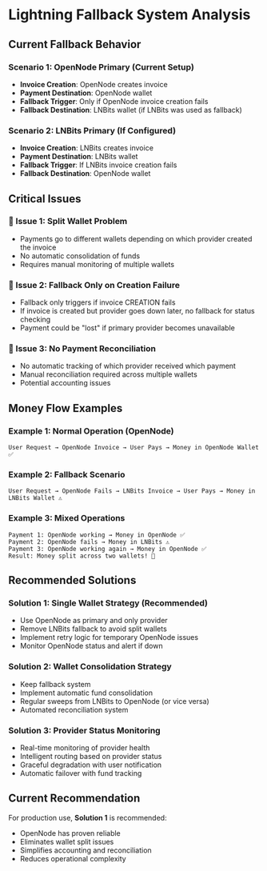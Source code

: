 # Lightning Fallback System Analysis

## Current Fallback Behavior

### Scenario 1: OpenNode Primary (Current Setup)
- **Invoice Creation**: OpenNode creates invoice
- **Payment Destination**: OpenNode wallet
- **Fallback Trigger**: Only if OpenNode invoice creation fails
- **Fallback Destination**: LNBits wallet (if LNBits was used as fallback)

### Scenario 2: LNBits Primary (If Configured)
- **Invoice Creation**: LNBits creates invoice  
- **Payment Destination**: LNBits wallet
- **Fallback Trigger**: If LNBits invoice creation fails
- **Fallback Destination**: OpenNode wallet

## Critical Issues

### 🚨 Issue 1: Split Wallet Problem
- Payments go to different wallets depending on which provider created the invoice
- No automatic consolidation of funds
- Requires manual monitoring of multiple wallets

### 🚨 Issue 2: Fallback Only on Creation Failure
- Fallback only triggers if invoice CREATION fails
- If invoice is created but provider goes down later, no fallback for status checking
- Payment could be "lost" if primary provider becomes unavailable

### 🚨 Issue 3: No Payment Reconciliation
- No automatic tracking of which provider received which payment
- Manual reconciliation required across multiple wallets
- Potential accounting issues

## Money Flow Examples

### Example 1: Normal Operation (OpenNode)
```
User Request → OpenNode Invoice → User Pays → Money in OpenNode Wallet ✅
```

### Example 2: Fallback Scenario
```
User Request → OpenNode Fails → LNBits Invoice → User Pays → Money in LNBits Wallet ⚠️
```

### Example 3: Mixed Operations
```
Payment 1: OpenNode working → Money in OpenNode ✅
Payment 2: OpenNode fails → Money in LNBits ⚠️
Payment 3: OpenNode working again → Money in OpenNode ✅
Result: Money split across two wallets! 🚨
```

## Recommended Solutions

### Solution 1: Single Wallet Strategy (Recommended)
- Use OpenNode as primary and only provider
- Remove LNBits fallback to avoid split wallets
- Implement retry logic for temporary OpenNode issues
- Monitor OpenNode status and alert if down

### Solution 2: Wallet Consolidation Strategy
- Keep fallback system
- Implement automatic fund consolidation
- Regular sweeps from LNBits to OpenNode (or vice versa)
- Automated reconciliation system

### Solution 3: Provider Status Monitoring
- Real-time monitoring of provider health
- Intelligent routing based on provider status
- Graceful degradation with user notification
- Automatic failover with fund tracking

## Current Recommendation

For production use, **Solution 1** is recommended:
- OpenNode has proven reliable
- Eliminates wallet split issues
- Simplifies accounting and reconciliation
- Reduces operational complexity
